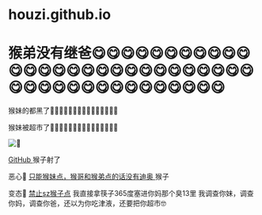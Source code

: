 # houzi.github.io

<body>
  <h1>猴弟没有继爸😋😋😋😋😋😋😋😋😋😋😋😋😋😋😋😋😋😋😋😋😋😋😋😋😋😋😋😋😋😋😋😋😋😋😋😋😋😋😋😋😋😋😋</h1>
  <p>猴妹的都黑了🤢🤢🤢🤢🤢🤢🤢🤢🤢🤢🤢🤢🤢🤢🤢</p>
  <p>猴妹被超市了🤢🤢🤢🤢🤢🤢🤢🤢🤢🤢🤢🤢🤢🤢🤢</p>
  <img src="http://s2-11599.kwimgs.com/kimg/EIfN1y8qMgoFaW1hZ2USB2Vtb3Rpb24aIDVjM2Y3YWZiMDJhNDRhNjE5MWFkOWFkOWZiMTU3Njhl.webp?x-imaginary-from=Rudsbe5AgG6wK7a72NGMyzyl/200/100" alt="🤢">  <!-- 在线图片 -->
  <p> <a href="https://github.com">GitHub </a> 猴子射了 </p>
</body>

  <p>恶心🤢 <a href="https://www.zhanyinkeji.site/shop/H0K67UDL">只能猴妹点，猴哥和猴弟点的话没有迪奥 </a> 猴子 </p>
</body>

<p>变态🤢 <a href="http://s2-11599.kwimgs.com/kimg/EIfN1y8qMgoFaW1hZ2USB2Vtb3Rpb24aIDVjM2Y3YWZiMDJhNDRhNjE5MWFkOWFkOWZiMTU3Njhl.webp?x-imaginary-from=Rudsbe5AgG6wK7a72NGMyzyl">禁止sz猴子点</a> 我直接拿筷子365度塞进你妈那个臭13里
我调查你妹，调查你妈，调查你爸，还以为你吃津液，还要把你超市🤓

 </p>
</body>
